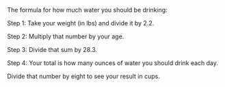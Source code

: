 The formula for how much water you should be drinking:

Step 1: Take your weight (in lbs) and divide it by 2.2.

Step 2: Multiply that number by your age.

Step 3: Divide that sum by 28.3.

Step 4: Your total is how many ounces of water you should drink each day.

Divide that number by eight to see your result in cups.
